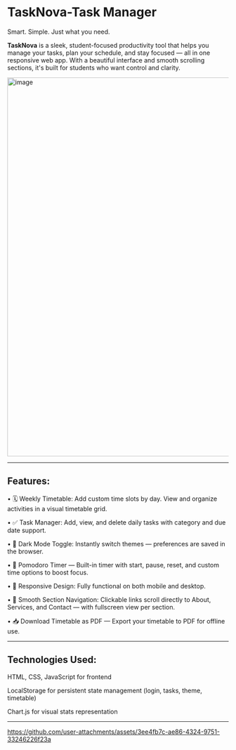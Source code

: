 # TaskNova-Task Manager
Smart. Simple. Just what you need.

**TaskNova** is a sleek, student-focused productivity tool that helps you manage your tasks, plan your schedule, and stay focused — all in one responsive web app. With a beautiful interface and smooth scrolling sections, it's built for students who want control and clarity.

<img width="1920" height="863" alt="image" src="https://github.com/user-attachments/assets/d0416403-25b6-4e42-87df-4c81f11bce42" />


---

## Features:

• 🗓️ Weekly Timetable: Add custom time slots by day. View and organize activities in a visual timetable grid.

• ✅ Task Manager: Add, view, and delete daily tasks with category and due date support.

• 🌙 Dark Mode Toggle: Instantly switch themes — preferences are saved in the browser.

•  🍅 Pomodoro Timer — Built-in timer with start, pause, reset, and custom time options to boost focus.

• 📱 Responsive Design: Fully functional on both mobile and desktop.

• 🧭 Smooth Section Navigation: Clickable links scroll directly to About, Services, and Contact — with fullscreen view per section.

• 📥 Download Timetable as PDF — Export your timetable to PDF for offline use.

---

## Technologies Used:

HTML, CSS, JavaScript for frontend

LocalStorage for persistent state management (login, tasks, theme, timetable)

Chart.js for visual stats representation



---



https://github.com/user-attachments/assets/3ee4fb7c-ae86-4324-9751-33246226f23a


